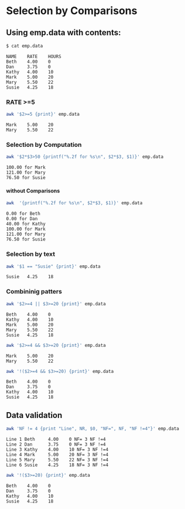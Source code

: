 # Selection by Comparisons

## Using emp.data with contents:

```bash
$ cat emp.data 
```

```
NAME    RATE    HOURS
Beth    4.00    0
Dan     3.75    0
Kathy   4.00    10
Mark    5.00    20
Mary    5.50    22
Susie   4.25    18
```

### RATE >=5

```bash
awk '$2>=5 {print}' emp.data
```

```
Mark    5.00    20
Mary    5.50    22
```


### Selection by Computation

```bash
awk '$2*$3>50 {printf("%.2f for %s\n", $2*$3, $1)}' emp.data
```

```
100.00 for Mark
121.00 for Mary
76.50 for Susie
```

#### without Comparisons

```bash
awk  '{printf("%.2f for %s\n", $2*$3, $1)}' emp.data
```

```
0.00 for Beth
0.00 for Dan
40.00 for Kathy
100.00 for Mark
121.00 for Mary
76.50 for Susie
```

### Selection by text

```bash
awk '$1 == "Susie" {print}' emp.data
```

```
Susie   4.25    18
```

### Combininig patters

```bash
awk '$2>=4 || $3>=20 {print}' emp.data
```

```
Beth    4.00    0
Kathy   4.00    10
Mark    5.00    20
Mary    5.50    22
Susie   4.25    18
```

```bash
awk '$2>=4 && $3>=20 {print}' emp.data
```

```
Mark    5.00    20
Mary    5.50    22
```

```bash
awk '!($2>=4 && $3>=20) {print}' emp.data
```

```
Beth    4.00    0
Dan     3.75    0
Kathy   4.00    10
Susie   4.25    18
```

## Data validation

```bash
awk 'NF != 4 {print "Line", NR, $0, "NF=", NF, "NF !=4"}' emp.data
```

```
Line 1 Beth     4.00    0 NF= 3 NF !=4
Line 2 Dan      3.75    0 NF= 3 NF !=4
Line 3 Kathy    4.00    10 NF= 3 NF !=4
Line 4 Mark     5.00    20 NF= 3 NF !=4
Line 5 Mary     5.50    22 NF= 3 NF !=4
Line 6 Susie    4.25    18 NF= 3 NF !=4
```


```bash
awk '!($3>=20) {print}' emp.data
```

```
Beth    4.00    0
Dan     3.75    0
Kathy   4.00    10
Susie   4.25    18
```
